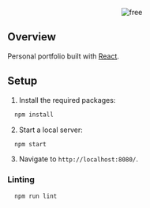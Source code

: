 <p align="center">
  <img alt="free" src="https://user-images.githubusercontent.com/16131737/38890565-a338c8e4-4236-11e8-955a-a0f3170246a6.png" />
</p>

## Overview
Personal portfolio built with [React](https://reactjs.org).

## Setup
1. Install the required packages:
```javascript
  npm install
```
2. Start a local server:
```javascript
  npm start 
```
3. Navigate to `http://localhost:8080/`.

### Linting
```javascript
  npm run lint
```
